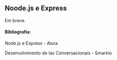 ## Noode.js e Express

Em breve.

#### Bibliografia:

Node.js e Express - Alura

Desenvolvimento de Ias Conversacionais - Smarkio
